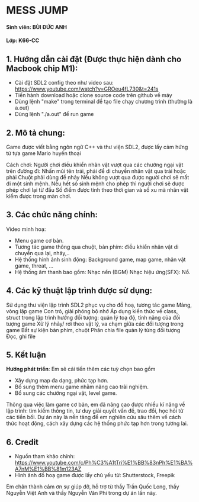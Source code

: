 # **MESS JUMP** 
#### Sinh viên: BÙI ĐỨC ANH 
#### Lớp: K66-CC

## 1. Hướng dẫn cài đặt (Được thực hiện dành cho Macbook chip M1):
   - Cài đặt SDL2 config theo như video sau: https://www.youtube.com/watch?v=GROeu4fL730&t=241s
   - Tiến hành download hoặc clone source code trên github về máy
   - Dùng lệnh "make" trong terminal để tạo file chạy chương trình (thường là a.out)
   - Dùng lệnh "./a.out" để run game

## 2. Mô tả chung:
  Game được viết bằng ngôn ngữ C++ và thư viện SDL2, được lấy cảm hứng từ tựa game Mario huyền thoại

  Cách chơi: 
  Người chơi điều khiển nhân vật vượt qua các chướng ngại vật trên đường đi:
   Nhấn mũi tên trái, phải để di chuyển nhân vật qua trái hoặc phải
   Chuột phải dùng để nhảy
  Nếu không vượt qua được người chơi sẽ mất đi một sinh mệnh. Nếu hết số sinh mệnh cho phép thì người chơi sẽ 
  được phép chơi lại từ đầu
  Số điểm được tính theo thời gian và số xu mà nhân vật kiếm được trong màn chơi.

## 3. Các chức năng chính:
  Video minh hoạ:
  - Menu game cơ bản.
  - Tương tác game thông qua chuột, bàn phím: điều khiển nhân vật di chuyển qua lại, nhảy,..
  - Hệ thống hình ảnh sinh động: Background game, map game, nhân vật game, threat, ...
  - Hệ thống âm thanh bao gồm:
  Nhạc nền (BGM)
  Nhạc hiệu ứng(SFX): Nổ.

## 4. Các kỹ thuật lập trình được sử dụng:
  Sử dụng thư viện lập trình SDL2 phục vụ cho đồ hoạ, tương tác game 
  Mảng, vòng lặp game
  Con trỏ, giải phóng bộ nhớ
  Áp dụng kiến thức về class, struct trong lập trình hướng đối tượng: quản lý toạ độ, tính năng của đối tượng game
  Xử lý nhảy/ rơi theo vật lý, va chạm giữa các đối tượng trong game
  Bắt sự kiện bàn phím, chuột
  Phân chia file quản lý từng đối tượng 
  Đọc, ghi file

## 5. Kết luận
 **Hướng phát triển**: 
Em sẽ cải tiến thêm các tuỳ chọn bao gồm
 - Xây dựng map đa dạng, phức tạp hơn. 
 - Bổ sung thêm menu game nhằm nâng cao trải nghiệm.
 - Bổ sung các chướng ngại vật, level game.

Thông qua việc làm game cơ bản, em đã nâng cao được nhiều kĩ năng về lập trình: tìm kiếm thông tin, tư duy giải quyết vấn đề, trao đổi, học hỏi từ các tiền bối. 
Dự án này là nền tảng để em nghiên cứu sâu thêm về cách thức hoạt động, cách xây dựng các hệ thống phức tạp hơn trong tương lai.

## 6. Credit
- Nguồn tham khảo chính: https://www.youtube.com/c/Ph%C3%A1tTri%E1%BB%83nPh%E1%BA%A7nM%E1%BB%81m123AZ
- Hình ảnh đồ hoạ game được lấy chủ yếu từ: Shutterstock, Freepik

 Em chân thành cảm ơn sự giúp đỡ, hỗ trợ từ thầy Trần Quốc Long, thầy Nguyễn Việt Anh và thầy Nguyễn Văn Phi trong dự án lần này.

